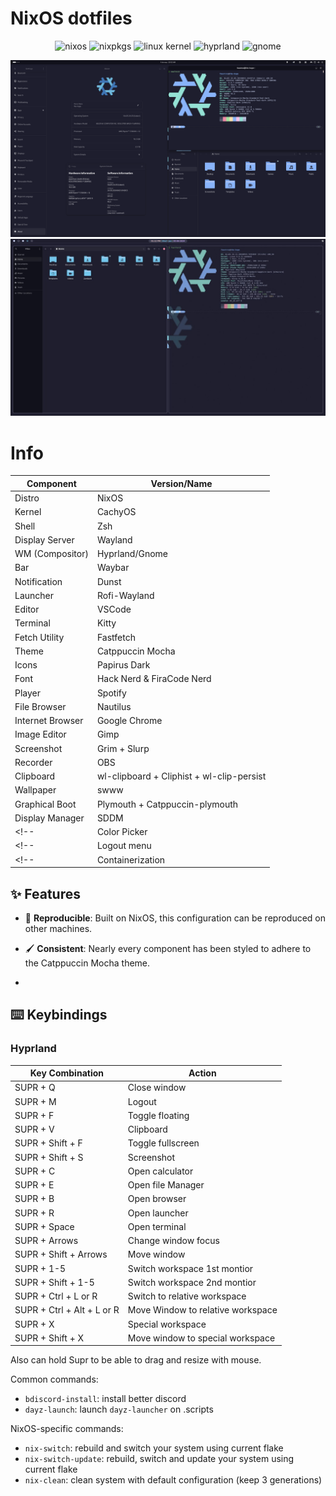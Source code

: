 # NixOS dotfiles

<div align="center">

  ![nixos](https://img.shields.io/badge/NixOS-24273A.svg?style=flat&logo=nixos&logoColor=CAD3F5)
  ![nixpkgs](https://img.shields.io/badge/nixpkgs-unstable-informational.svg?style=flat&logo=nixos&logoColor=CAD3F5&colorA=24273A&colorB=8aadf4)
  ![linux kernel](https://img.shields.io/badge/kernel-cahyos-informational.svg?style=flat&logo=linux&logoColor=f4dbd6&colorA=24273A&colorB=b7bdf8)
  ![hyprland](https://img.shields.io/badge/hyprland-stable-informational.svg?style=flat&logo=wayland&logoColor=eed49f&colorA=24273A&colorB=91d7e3)
  ![gnome](https://img.shields.io/badge/gnome-41.0-informational.svg?style=flat&logo=wayland&logoColor=eed49f&colorA=24273A&colorB=91d7e3)

</div>

![Screenshot of Gnome example](https://github.com/Faustrox/nixos-dotfiles/blob/main/assets/gnome-desktop.png)
![Screenshot of Hyprland example](https://github.com/Faustrox/nixos-dotfiles/blob/main/assets/hyprland-desktop.jpg)

# Info

| Component             | Version/Name                |
|-----------------------|-----------------------------|
| Distro                | NixOS                       |
| Kernel                | CachyOS                     |
| Shell                 | Zsh                         |
| Display Server        | Wayland                     |
| WM (Compositor)       | Hyprland/Gnome              |
| Bar                   | Waybar                      |
| Notification          | Dunst                       |
| Launcher              | Rofi-Wayland                |
| Editor                | VSCode                      |
| Terminal              | Kitty                       |
| Fetch Utility         | Fastfetch                   |
| Theme                 | Catppuccin Mocha            |
| Icons                 | Papirus Dark                |
| Font                  | Hack Nerd & FiraCode Nerd   |
| Player                | Spotify                     |
| File Browser          | Nautilus                    |
| Internet Browser      | Google Chrome               |
| Image Editor          | Gimp                        |
| Screenshot            | Grim + Slurp                |
| Recorder              | OBS                         |
| Clipboard             | wl-clipboard + Cliphist + wl-clip-persist    |
| Wallpaper             | swww                        |
| Graphical Boot        | Plymouth + Catppuccin-plymouth |
| Display Manager       | SDDM                        |
<!-- | Color Picker          | Hyprpicker                  | -->
<!-- | Logout menu           | Wlogout                     | -->
<!-- | Containerization      | Podman                      | -->

## ✨ Features

- 🔄 **Reproducible**: Built on NixOS, this configuration can be reproduced on other machines.

- 🖌️ **Consistent**: Nearly every component has been styled to adhere to the Catppuccin Mocha theme.

- 

## ⌨️ Keybindings

### Hyprland

| Key Combination        | Action                       |
|------------------------|------------------------------|
| SUPR + Q               | Close window                 |
| SUPR + M               | Logout                       |
| SUPR + F               | Toggle floating              |
| SUPR + V               | Clipboard                    |
| SUPR + Shift + F       | Toggle fullscreen            |
| SUPR + Shift + S       | Screenshot                   |
| SUPR + C               | Open calculator              |
| SUPR + E               | Open file Manager            |
| SUPR + B               | Open browser                 |
| SUPR + R               | Open launcher                |
| SUPR + Space           | Open terminal                |
| SUPR + Arrows          | Change window focus          |
| SUPR + Shift + Arrows  | Move window                  |
| SUPR + 1-5             | Switch workspace 1st montior |
| SUPR + Shift + 1-5     | Switch workspace 2nd montior |
| SUPR + Ctrl + L or R   | Switch to relative workspace |
| SUPR + Ctrl + Alt + L or R | Move Window to relative workspace |
| SUPR + X               | Special workspace            |
| SUPR + Shift + X       | Move window to special workspace |

Also can hold Supr to be able to drag and resize with mouse.

Common commands:
- `bdiscord-install`: install better discord
- `dayz-launch`: launch `dayz-launcher` on .scripts

NixOS-specific commands:
- `nix-switch`: rebuild and switch your system using current flake
- `nix-switch-update`: rebuild, switch and update your system using current flake
- `nix-clean`: clean system with default configuration (keep 3 generations) 
